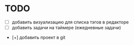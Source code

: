 # TODO

- [ ] добавить визуализацию для списка тэгов в редакторе
- [ ] добавить задачи на таймере (ежедневные задачи)
- [+] добавить проект в git


